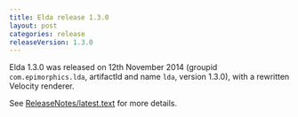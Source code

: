 ```yaml
---
title: Elda release 1.3.0
layout: post
categories: release
releaseVersion: 1.3.0
---
```


Elda 1.3.0 was released on 12th November 2014 (groupid `com.epimorphics.lda`,
artifactId and name `lda`, version 1.3.0), with a rewritten Velocity
renderer.

See
[ReleaseNotes/latest.text](ReleaseNotes/latest.text) for more details.
